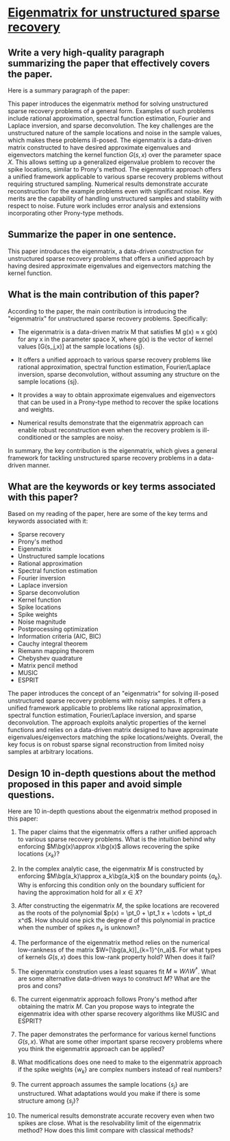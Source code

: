 # [Eigenmatrix for unstructured sparse recovery](https://arxiv.org/abs/2311.16609)

## Write a very high-quality paragraph summarizing the paper that effectively covers the paper.

 Here is a summary paragraph of the paper:

This paper introduces the eigenmatrix method for solving unstructured sparse recovery problems of a general form. Examples of such problems include rational approximation, spectral function estimation, Fourier and Laplace inversion, and sparse deconvolution. The key challenges are the unstructured nature of the sample locations and noise in the sample values, which makes these problems ill-posed. The eigenmatrix is a data-driven matrix constructed to have desired approximate eigenvalues and eigenvectors matching the kernel function $G(s,x)$ over the parameter space $X$. This allows setting up a generalized eigenvalue problem to recover the spike locations, similar to Prony's method. The eigenmatrix approach offers a unified framework applicable to various sparse recovery problems without requiring structured sampling. Numerical results demonstrate accurate reconstruction for the example problems even with significant noise. Key merits are the capability of handling unstructured samples and stability with respect to noise. Future work includes error analysis and extensions incorporating other Prony-type methods.


## Summarize the paper in one sentence.

 This paper introduces the eigenmatrix, a data-driven construction for unstructured sparse recovery problems that offers a unified approach by having desired approximate eigenvalues and eigenvectors matching the kernel function.


## What is the main contribution of this paper?

 According to the paper, the main contribution is introducing the "eigenmatrix" for unstructured sparse recovery problems. Specifically:

- The eigenmatrix is a data-driven matrix M that satisfies M g(x) ≈ x g(x) for any x in the parameter space X, where g(x) is the vector of kernel values [G(s_j,x)] at the sample locations {sj}. 

- It offers a unified approach to various sparse recovery problems like rational approximation, spectral function estimation, Fourier/Laplace inversion, sparse deconvolution, without assuming any structure on the sample locations {sj}.

- It provides a way to obtain approximate eigenvalues and eigenvectors that can be used in a Prony-type method to recover the spike locations and weights. 

- Numerical results demonstrate that the eigenmatrix approach can enable robust reconstruction even when the recovery problem is ill-conditioned or the samples are noisy.

In summary, the key contribution is the eigenmatrix, which gives a general framework for tackling unstructured sparse recovery problems in a data-driven manner.


## What are the keywords or key terms associated with this paper?

 Based on my reading of the paper, here are some of the key terms and keywords associated with it:

- Sparse recovery
- Prony's method
- Eigenmatrix 
- Unstructured sample locations
- Rational approximation
- Spectral function estimation
- Fourier inversion
- Laplace inversion
- Sparse deconvolution
- Kernel function
- Spike locations
- Spike weights  
- Noise magnitude
- Postprocessing optimization
- Information criteria (AIC, BIC)
- Cauchy integral theorem
- Riemann mapping theorem
- Chebyshev quadrature
- Matrix pencil method
- MUSIC
- ESPRIT

The paper introduces the concept of an "eigenmatrix" for solving ill-posed unstructured sparse recovery problems with noisy samples. It offers a unified framework applicable to problems like rational approximation, spectral function estimation, Fourier/Laplace inversion, and sparse deconvolution. The approach exploits analytic properties of the kernel functions and relies on a data-driven matrix designed to have approximate eigenvalues/eigenvectors matching the spike locations/weights. Overall, the key focus is on robust sparse signal reconstruction from limited noisy samples at arbitrary locations.


## Design 10 in-depth questions about the method proposed in this paper and avoid simple questions.

 Here are 10 in-depth questions about the eigenmatrix method proposed in this paper:

1. The paper claims that the eigenmatrix offers a rather unified approach to various sparse recovery problems. What is the intuition behind why enforcing $M\bg(x)\approx x\bg(x)$ allows recovering the spike locations $\{x_k\}$?

2. In the complex analytic case, the eigenmatrix $M$ is constructed by enforcing $M\bg(a_k)\approx a_k\bg(a_k)$ on the boundary points $\{a_k\}$. Why is enforcing this condition only on the boundary sufficient for having the approximation hold for all $x\in X$?

3. After constructing the eigenmatrix $M$, the spike locations are recovered as the roots of the polynomial $p(x) = \pt_0 + \pt_1 x + \cdots + \pt_d x^d$. How should one pick the degree $d$ of this polynomial in practice when the number of spikes $n_x$ is unknown?

4. The performance of the eigenmatrix method relies on the numerical low-rankness of the matrix $W=[\bg(a_k)]_{k=1}^{n_a}$. For what types of kernels $G(s,x)$ does this low-rank property hold? When does it fail?

5. The eigenmatrix constrution uses a least squares fit $M\approx W\Lambda W^{\dagger}$. What are some alternative data-driven ways to construct $M$? What are the pros and cons?

6. The current eigenmatrix approach follows Prony's method after obtaining the matrix $M$. Can you propose ways to integrate the eigenmatrix idea with other sparse recovery algorithms like MUSIC and ESPRIT?

7. The paper demonstrates the performance for various kernel functions $G(s,x)$. What are some other important sparse recovery problems where you think the eigenmatrix approach can be applied?

8. What modifications does one need to make to the eigenmatrix approach if the spike weights $\{w_k\}$ are complex numbers instead of real numbers? 

9. The current approach assumes the sample locations $\{s_j\}$ are unstructured. What adaptations would you make if there is some structure among $\{s_j\}$?

10. The numerical results demonstrate accurate recovery even when two spikes are close. What is the resolvability limit of the eigenmatrix method? How does this limit compare with classical methods?
